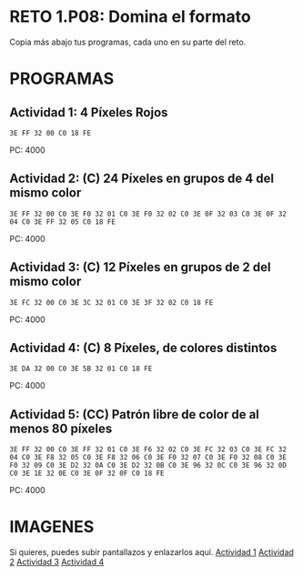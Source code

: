 # RETO 1.P08: Domina el formato
Copia más abajo tus programas, cada uno en su parte del reto.

# PROGRAMAS

## Actividad 1: 4 Píxeles Rojos
```
3E FF 32 00 C0 18 FE
```
PC: 4000

## Actividad 2: (C) 24 Píxeles en grupos de 4 del mismo color
```
3E FF 32 00 C0 3E F0 32 01 C0 3E F0 32 02 C0 3E 0F 32 03 C0 3E 0F 32 04 C0 3E FF 32 05 C0 18 FE
```
PC: 4000

## Actividad 3: (C) 12 Píxeles en grupos de 2 del mismo color
```
3E FC 32 00 C0 3E 3C 32 01 C0 3E 3F 32 02 C0 18 FE 
```
PC: 4000

## Actividad 4: (C) 8 Píxeles, de colores distintos
```
3E DA 32 00 C0 3E 5B 32 01 C0 18 FE
```
PC: 4000
## Actividad 5: (CC) Patrón libre de color de al menos 80 píxeles
```
3E FF 32 00 C0 3E FF 32 01 C0 3E F6 32 02 C0 3E FC 32 03 C0 3E FC 32 04 C0 3E F8 32 05 C0 3E F8 32 06 C0 3E F0 32 07 C0 3E F0 32 08 C0 3E F0 32 09 C0 3E D2 32 0A C0 3E D2 32 0B C0 3E 96 32 0C C0 3E 96 32 0D C0 3E 1E 32 0E C0 3E 0F 32 0F C0 18 FE

```
PC: 4000

# IMAGENES
Si quieres, puedes subir pantallazos y enlazarlos aquí.
[Actividad 1](/RETO80.jpg)
[Actividad 2](/RETO81.jpg)
[Actividad 3](/RETO82.jpg)
[Actividad 4](/RETO83.jpg)
